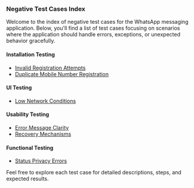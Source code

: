 ### Negative Test Cases Index

Welcome to the index of negative test cases for the WhatsApp messaging application. Below, you'll find a list of test cases focusing on scenarios where the application should handle errors, exceptions, or unexpected behavior gracefully.

#### Installation Testing
- [Invalid Registration Attempts](installation_testing.md)
- [Duplicate Mobile Number Registration](installation_testing.md)

#### UI Testing
- [Low Network Conditions](ui_testing.md)

#### Usability Testing
- [Error Message Clarity](usability_testing.md)
- [Recovery Mechanisms](usability_testing.md)

#### Functional Testing
- [Status Privacy Errors](functional_testing.md)

Feel free to explore each test case for detailed descriptions, steps, and expected results.
